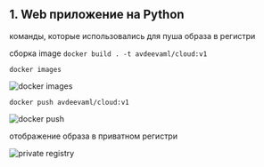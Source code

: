 ## 1. Web приложение на Python
команды, которые использовались для пуша образа в регистри

сборка image
```docker build . -t avdeevaml/cloud:v1  ```


```docker images```

![docker images](../images/docker_images.png)


```docker push avdeevaml/cloud:v1```

![docker push](../images/docker_push.png)

отображение образа в приватном регистри

![private registry](../images/private_registry.png)